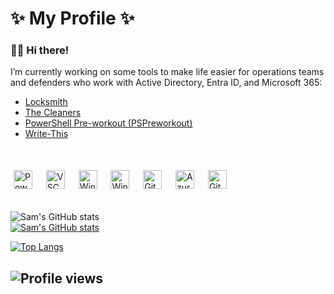 # ✨ My Profile ✨

### 👋🏻 Hi there!

I’m currently working on some tools to make life easier for operations teams and defenders who work with Active Directory, Entra ID, and Microsoft 365:  

- [Locksmith](https://github.com/TrimarcJake/Locksmith)
- [The Cleaners](https://github.com/SamErde/TheCleaners)
- [PowerShell Pre-workout (PSPreworkout)](https://github.com/SamErde/PowerShell-Pre-Workout)
- [Write-This](https://GitHub.com/SamErde/Write-This)
  
&nbsp;  
<div id="logos">
  <img alt="PowerShell" width="30px" src="https://raw.githubusercontent.com/PowerShell/PowerShell/6ceaf92bf941f8c08367016c8cfe1dcc9aafbce1/assets/ps_black_128.svg" style="margin:5px" />  &nbsp;  
  <img alt="VSCode" width="30px" src="https://cdn.jsdelivr.net/gh/devicons/devicon/icons/vscode/vscode-original.svg" style="margin:5px" />  &nbsp;  
  <img alt="Windows Terminal" width="30px" src="https://raw.githubusercontent.com/microsoft/terminal/main/res/terminal.ico" style="margin:5px" />  &nbsp;  
  <img alt="Windows" width="30px" src="https://cdn.jsdelivr.net/gh/devicons/devicon@latest/icons/windows11/windows11-original.svg" style="margin:5px" />  &nbsp;  
  <img alt="Git" width="30px" src="https://cdn.jsdelivr.net/gh/devicons/devicon/icons/git/git-original.svg" style="margin:5px" />  &nbsp;  
  <img alt="Azure" width="30px" src="https://cdn.jsdelivr.net/gh/devicons/devicon/icons/azure/azure-original.svg" style="margin:5px" />  &nbsp;  
  <img alt="GitHub" width="30px" src="https://cdn.jsdelivr.net/gh/devicons/devicon/icons/github/github-original.svg" style="margin:5px" />  
</div>  
&nbsp;  

![Sam's GitHub stats][mystats]  
[![Sam's GitHub stats](https://github-readme-stats.vercel.app/api?username=SamErde)](https://github.com/anuraghazra/github-readme-stats)

[![Top Langs](https://github-readme-stats.vercel.app/api/top-langs/?username=SamErde&layout=donut)](https://github.com/SamErde/github-readme-stats)

![Profile views][views]  
---  
<!-- link references -->
[views]: https://komarev.com/ghpvc/?username=samerde
[mystats]: https://github-readme-stats.vercel.app/api?username=samerde&show_icons=true&count_private=true
